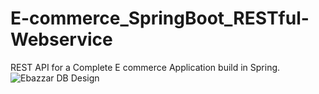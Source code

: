 # E-commerce_SpringBoot_RESTful-Webservice
REST API for a Complete E commerce  Application  build in Spring.
![Ebazzar DB Design](https://user-images.githubusercontent.com/54039321/127616645-307e92ad-5ce7-4a6f-8e61-104d38bebb2e.png)
